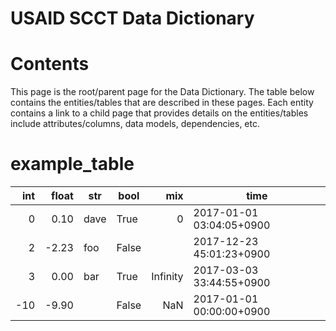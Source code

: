 
USAID SCCT Data Dictionary
==========================

Contents
========



This page is the root/parent page for the Data Dictionary.  The table below contains the entities/tables that are described in these pages.  Each entity contains a link to a child page that provides details on the entities/tables include attributes/columns, data models, dependencies, etc. 

# example_table
|int|float|str |bool |  mix   |          time          |
|--:|----:|----|-----|-------:|------------------------|
|  0| 0.10|dave|True |       0|2017-01-01 03:04:05+0900|
|  2|-2.23|foo |False|        |2017-12-23 45:01:23+0900|
|  3| 0.00|bar |True |Infinity|2017-03-03 33:44:55+0900|
|-10|-9.90|    |False|     NaN|2017-01-01 00:00:00+0900|
